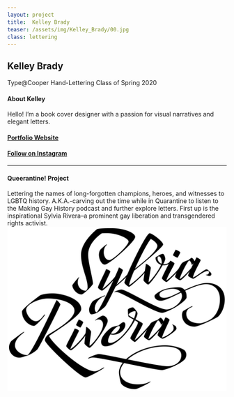 ```yaml
---
layout: project
title:  Kelley Brady
teaser: /assets/img/Kelley_Brady/00.jpg
class: lettering
---
```

## Kelley Brady ##
Type@Cooper Hand-Lettering Class of Spring 2020
#### About Kelley ####
Hello! I’m a book cover designer with a passion for visual narratives and elegant letters.

#### [Portfolio Website](http://www.kelleybrady.com/) ####
#### [Follow on Instagram](https://www.instagram.com/kelleybrady/) ####
<!--[Twitter](https://)-->
---
#### Queerantine! Project ####
Lettering the names of long-forgotten champions, heroes, and witnesses to LGBTQ history. A.K.A.-carving out the time while in Quarantine to listen to the Making Gay History podcast and further explore letters. First up is the inspirational Sylvia Rivera–a prominent gay liberation and transgendered rights activist.
![image1](/assets/img/Kelley_Brady/01.jpg)
